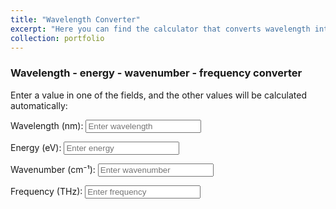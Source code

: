 ```yaml
---
title: "Wavelength Converter"
excerpt: "Here you can find the calculator that converts wavelength into energy/wavenumber/frequency values."
collection: portfolio
---
```


<h3>Wavelength - energy - wavenumber - frequency converter</h3>
<p>Enter a value in one of the fields, and the other values will be calculated automatically:</p>

<form>
  <label for="wavelength">Wavelength (nm):</label>
  <input type="number" id="wavelength" placeholder="Enter wavelength" oninput="updateFromWavelength()" /><br/>

  <label for="energy">Energy (eV):</label>
  <input type="number" id="energy" placeholder="Enter energy" oninput="updateFromEnergy()" /><br/>

  <label for="wavenumber">Wavenumber (cm⁻¹):</label>
  <input type="number" id="wavenumber" placeholder="Enter wavenumber" oninput="updateFromWavenumber()" /><br/>

  <label for="frequency">Frequency (THz):</label>
  <input type="number" id="frequency" placeholder="Enter frequency" oninput="updateFromFrequency()" />
</form>

<script>
  const c = 3e8; // Speed of light in m/s
  const h = 6.626e-34; // Planck's constant in J·s
  const e = 1.602e-19; // Electron charge in C (for eV conversion)

  function resetFields() {
    document.getElementById('wavelength').value = '';
    document.getElementById('energy').value = '';
    document.getElementById('wavenumber').value = '';
    document.getElementById('frequency').value = '';
  }

  function updateFromWavelength() {
    const wavelength = parseFloat(document.getElementById('wavelength').value) * 1e-9;
    if (isNaN(wavelength) || wavelength <= 0) {
      resetFields();
      return;
    }

    const energy = (h * c) / (wavelength * e);
    const wavenumber = 1 / wavelength / 100;
    const frequency = c / wavelength / 1e12; // Convert to THz

    document.getElementById('energy').value = energy.toFixed(4);
    document.getElementById('wavenumber').value = wavenumber.toFixed(2);
    document.getElementById('frequency').value = frequency.toFixed(2);
  }

  function updateFromEnergy() {
    const energy = parseFloat(document.getElementById('energy').value);
    if (isNaN(energy) || energy <= 0) {
      resetFields();
      return;
    }

    const wavelength = (h * c) / (energy * e);
    const wavenumber = 1 / wavelength / 100;
    const frequency = c / wavelength / 1e12; // Convert to THz

    document.getElementById('wavelength').value = (wavelength * 1e9).toFixed(2);
    document.getElementById('wavenumber').value = wavenumber.toFixed(2);
    document.getElementById('frequency').value = frequency.toFixed(2);
  }

  function updateFromWavenumber() {
    const wavenumber = parseFloat(document.getElementById('wavenumber').value);
    if (isNaN(wavenumber) || wavenumber <= 0) {
      resetFields();
      return;
    }

    const wavelength = 1 / (wavenumber * 100);
    const energy = (h * c) / (wavelength * e);
    const frequency = c / wavelength / 1e12; // Convert to THz

    document.getElementById('wavelength').value = (wavelength * 1e9).toFixed(2);
    document.getElementById('energy').value = energy.toFixed(4);
    document.getElementById('frequency').value = frequency.toFixed(2);
  }

  function updateFromFrequency() {
    const frequency = parseFloat(document.getElementById('frequency').value) * 1e12; // Convert THz to Hz
    if (isNaN(frequency) || frequency <= 0) {
      resetFields();
      return;
    }

    const wavelength = c / frequency;
    const energy = (h * frequency) / e;
    const wavenumber = 1 / wavelength / 100;

    document.getElementById('wavelength').value = (wavelength * 1e9).toFixed(2);
    document.getElementById('energy').value = energy.toFixed(4);
    document.getElementById('wavenumber').value = wavenumber.toFixed(2);
  }
</script>




